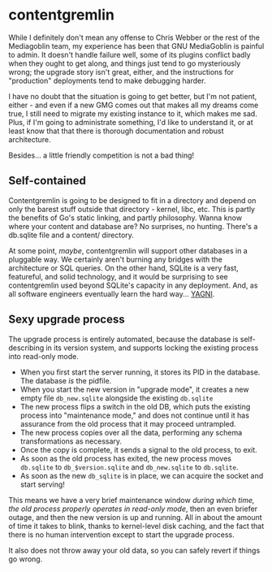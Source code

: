 contentgremlin
==============

While I definitely don't mean any offense to Chris Webber or the rest of the Mediagoblin team, my experience has been that GNU MediaGoblin is painful to admin. It doesn't handle failure well, some of its plugins conflict badly when they ought to get along, and things just tend to go mysteriously wrong; the upgrade story isn't great, either, and the instructions for "production" deployments tend to make debugging harder.

I have no doubt that the situation is going to get better, but I'm not patient, either - and even if a new GMG comes out that makes all my dreams come true, I still need to migrate my existing instance to it, which makes me sad. Plus, if I'm going to administrate something, I'd like to understand it, or at least know that that there is thorough documentation and robust architecture.

Besides... a little friendly competition is not a bad thing!

## Self-contained

Contentgremlin is going to be designed to fit in a directory and depend on only the barest stuff outside that directory - kernel, libc, etc. This is partly the benefits of Go's static linking, and partly philosophy. Wanna know where your content and database are? No surprises, no hunting. There's a db.sqlite file and a content/ directory.

At some point, *maybe*, contentgremlin will support other databases in a pluggable way. We certainly aren't burning any bridges with the architecture or SQL queries. On the other hand, SQLite is a very fast, featureful, and solid technology, and it would be surprising to see contentgremlin used beyond SQLite's capacity in any deployment. And, as all software engineers eventually learn the hard way... [YAGNI](http://en.wikipedia.org/wiki/You_aren%27t_gonna_need_it).

## Sexy upgrade process

The upgrade process is entirely automated, because the database is self-describing in its version system, and supports locking the existing process into read-only mode.

 * When you first start the server running, it stores its PID in the database. The database *is* the pidfile.
 * When you start the new version in "upgrade mode", it creates a new empty file `db_new.sqlite` alongside the existing `db.sqlite`
 * The new process flips a switch in the old DB, which puts the existing process into "maintenance mode," and does not continue until it has assurance from the old process that it may proceed untrampled.
 * The new process copies over all the data, performing any schema transformations as necessary.
 * Once the copy is complete, it sends a signal to the old process, to exit.
 * As soon as the old process has exited, the new process moves `db.sqlite` to `db_$version.sqlite` and `db_new.sqlite` to `db.sqlite`.
 * As soon as the new `db_sqlite` is in place, we can acquire the socket and start serving!

This means we have a very brief maintenance window *during which time, the old process properly operates in read-only mode*, then an even briefer outage, and then the new version is up and running. All in about the amount of time it takes to blink, thanks to kernel-level disk caching, and the fact that there is no human intervention except to start the upgrade process.

It also does not throw away your old data, so you can safely revert if things go wrong.
